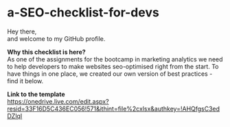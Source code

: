# a-SEO-checklist-for-devs

Hey there,<br>
and welcome to my GitHub profile.  

<b>Why this checklist is here?</b></br>
As one of the assignments for the bootcamp in marketing analytics we need to help developers to make websites seo-optimised right from the start. To have things in one place, we created our own version of best practices - find it below.

<b>Link to the template</b></br>
https://onedrive.live.com/edit.aspx?resid=33F16D5C436EC056!571&ithint=file%2cxlsx&authkey=!AHQfgsC3edDZlqI
